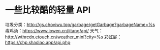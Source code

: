 # 一些比较酷的轻量 API
垃圾分类：http://gs.choviwu.top/garbage/getGarbage?garbageName=%s
毒鸡汤：https://www.iowen.cn/jitang/api/
天气：http://wthrcdn.etouch.cn/weather_mini?city=%s
彩虹屁：https://chp.shadiao.app/api.php
